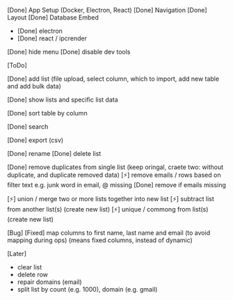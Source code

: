 [Done] App Setup (Docker, Electron, React)
[Done] Navigation
[Done] Layout
[Done] Database Embed
- [Done] electron
- [Done] react  / ipcrender

[Done] hide menu
[Done] disable dev tools

[ToDo]

[Done] add list (file upload, select column, which to import, add new table and add bulk data)

[Done] show lists and specific list data

[Done] sort table by column

[Done] search

[Done] export (csv)

[Done] rename
[Done] delete list

[Done] remove duplicates from single list (keep oringal, craete two: without duplicate, and duplicate removed data)
[⚡] remove emails / rows based on filter text e.g. junk word in email, @ missing
[Done] remove if emails missing

[⚡] union / merge two or more lists together into new list
[⚡] subtract list from another list(s) (create new list)
[⚡] unique / commong from list(s) (create new list)

[Bug]
[Fixed] map columns to first name, last name and email (to avoid mapping during ops) (means fixed columns, instead of dynamic)

[Later]

- clear list
- delete row
- repair domains (email)
- split list by count (e.g. 1000), domain (e.g. gmail)